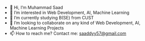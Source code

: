 - 👋 Hi, I’m Muhammad Saad
- 👀 I’m interested in Web Development, AI, Machine Learning
- 🌱 I’m currently studying B(SE) from CUST
- 💞️ I’m looking to collaborate on any kind of Web Development, AI, Machine Learning Projects
- 📫 How to reach me? Contact me: saaddyy57@gmail.com 

<!---
saadii710-py/saadii710-py is a ✨ special ✨ repository because its `README.md` (this file) appears on your GitHub profile.
You can click the Preview link to take a look at your changes.
--->
